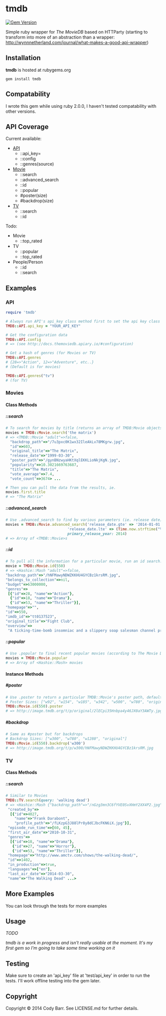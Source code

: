 # tmdb

[![Gem Version](https://badge.fury.io/rb/tmdb.svg)](http://badge.fury.io/rb/tmdb)

Simple ruby wrapper for _The MovieDB_ based on HTTParty (starting to transform into more of an abstraction than a wrapper: http://wynnnetherland.com/journal/what-makes-a-good-api-wrapper)

## Installation

**tmdb** is hosted at rubygems.org

`gem install tmdb`

## Compatability

I wrote this gem while using ruby 2.0.0, I haven't tested compatability with other versions.

## API Coverage

Current available:
* [API](#api)
    * ::api_key=
    * ::config
    * ::genres(source)
* [Movie](#movies)
    * ::search
    * ::advanced_search
    * ::id
    * ::popular
    * #poster(size)
    * #backdrop(size)
* [TV](#tv)
    * ::search
    * ::id

Todo: 
* Movie
    * ::top_rated
* TV
    * ::popular
    * ::top_rated
* People/Person
    * ::id
    * ::search

## Examples

### API
```ruby
require 'tmdb'

# Always run API's api_key class method first to set the api key class variable
TMDB::API.api_key = "YOUR_API_KEY"

# Get the configuration data
TMDB::API.config
# => (see http://docs.themoviedb.apiary.io/#configuration)

# Get a hash of genres (for Movies or TV)
TMDB::API.genres
# {28=>"Action", 12=>"Adventure", etc..}
# (Default is for movies)

TMDB::API.genres("tv")
# (for TV)
```

### Movies

#### Class Methods

##### ::search

```ruby
# To search for movies by title (returns an array of TMDB:Movie objects)
movies = TMDB::Movie.search('the matrix')
# => <TMDB::Movie "adult"=>false,
  "backdrop_path"=>"/7u3pxc0K1wx32IleAkLv78MKgrw.jpg",
  "id"=>603,
  "original_title"=>"The Matrix",
  "release_date"=>"1999-03-30",
  "poster_path"=>"/gynBNzwyaHKtXqlEKKLioNkjKgN.jpg",
  "popularity"=>10.3021669763687,
  "title"=>"The Matrix",
  "vote_average"=>7.4,
  "vote_count"=>3674> ...

# Then you can pull the data from the results, ie.
movies.first.title
# => "The Matrix"
```

##### ::advanced_search

```ruby
# Use .advanced_search to find by various parameters (ie. release date)
movies = TMDB::Movie.advanced_search('release_date.gte' => '2014-01-01',
                            'release_date.lte' => (Time.now.strftime("%Y-%m-%d")),
                            primary_release_year: 2014)
# => Array of <TMDB::Movie>s
```

##### ::id

```ruby
# To pull all the information for a particular movie, run an id search:
movie = TMDB::Movie.id(550)
# => <Hashie::Mash "adult"=>false,
"backdrop_path"=>"/hNFMawyNDWZKKHU4GYCBz1krsRM.jpg",
"belongs_to_collection"=>nil,
"budget"=>63000000,
"genres"=>
 [{"id"=>28, "name"=>"Action"},
  {"id"=>18, "name"=>"Drama"},
  {"id"=>53, "name"=>"Thriller"}],
"homepage"=>"",
"id"=>550,
"imdb_id"=>"tt0137523",
"original_title"=>"Fight Club",
"overview"=>
 "A ticking-time-bomb insomniac and a slippery soap salesman channel primal male aggression into a shocking new form of therapy. Their concept catches on, with underground \"fight clubs\" forming in every town, until an eccentric gets in the way and ignites an out-of-control spiral toward oblivion."...>
 ```

##### ::popular

```ruby
# Use .popular to final recent popular movies (according to The Movie Database)
movies = TMDB::Movie.popular
# => Array of <Hashie::Mash> movies
```

#### Instance Methods

##### #poster

```ruby
# Use .poster to return a particular TMDB::Movie's poster path, default is 'original'
# Poster Sizes: ["w92", "w154", "w185", "w342", "w500", "w780", "original"]
TMDB::Movie.id(550).poster
# => http://image.tmdb.org/t/p/original/2lECpi35Hnbpa4y46JX0aY3AWTy.jpg
```

##### #backdrop

```ruby
# Same as #poster but for backdrops
# Backdrop Sizes: ["w300", "w780", "w1280", "original"]
TMDB::Movie.id(550).backdrop('w300')
# => http://image.tmdb.org/t/p/w300/hNFMawyNDWZKKHU4GYCBz1krsRM.jpg
```

### TV

#### Class Methods

##### ::search

```ruby
# Similar to Movies
TMDB::TV.search(query: 'walking dead')
# => <Hashie::Mash {"backdrop_path"=>"/nGzg3mn3C6fYVE0SvXHmY2XX4P2.jpg",
 "created_by"=>
  [{"id"=>4027,
    "name"=>"Frank Darabont",
    "profile_path"=>"/fLKzpG3J88lPr8y8dCJbcFKN6iX.jpg"}],
 "episode_run_time"=>[60, 45],
 "first_air_date"=>"2010-10-31",
 "genres"=>
  [{"id"=>18, "name"=>"Drama"},
   {"id"=>27, "name"=>"Horror"},
   {"id"=>53, "name"=>"Thriller"}],
 "homepage"=>"http://www.amctv.com/shows/the-walking-dead/",
 "id"=>1402,
 "in_production"=>true,
 "languages"=>["en"],
 "last_air_date"=>"2014-03-30",
 "name"=>"The Walking Dead" ...>
```

## More Examples

You can look through the tests for more examples

## Usage

_TODO_

_tmdb is a work in progress and isn't really usable at the moment.  It's my first gem so I'm going to take some time working on it_

## Testing

Make sure to create an 'api_key' file at 'test/api_key' in order to run the tests.  I'll work offline testing into the gem later.

## Copyright

Copyright &copy; 2014 Cody Barr. See LICENSE.md for
further details.

